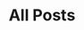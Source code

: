 ---
layout: post-index
title: All Posts
excerpt: "A List of Posts"
image:
  feature: bellagio.png
  credit: Hannah Barudin
---